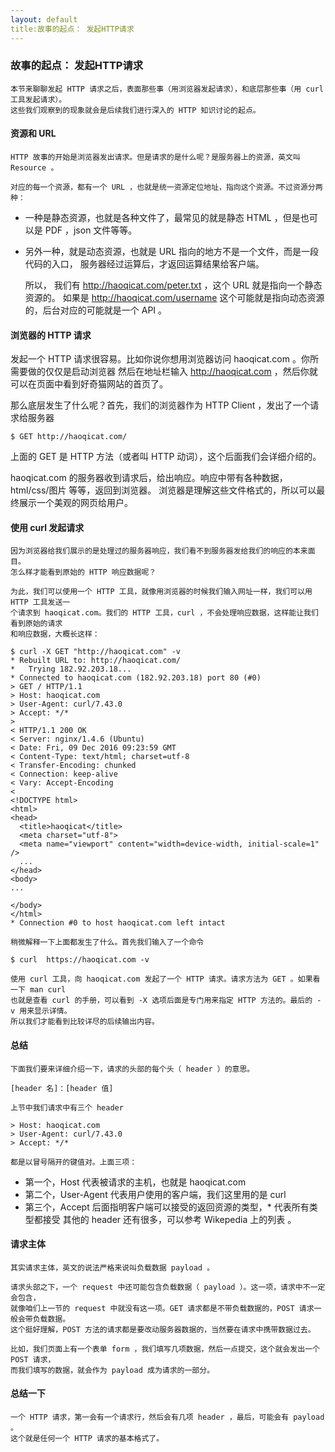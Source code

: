 ```yaml
---
layout: default
title:故事的起点： 发起HTTP请求
---
```


###  故事的起点： 发起HTTP请求

    本节来聊聊发起 HTTP 请求之后，表面那些事（用浏览器发起请求），和底层那些事（用 curl 工具发起请求）。
    这些我们观察到的现象就会是后续我们进行深入的 HTTP 知识讨论的起点。

####  资源和 URL

    HTTP 故事的开始是浏览器发出请求。但是请求的是什么呢？是服务器上的资源，英文叫 Resource 。

    对应的每一个资源，都有一个 URL ，也就是统一资源定位地址，指向这个资源。不过资源分两种：

- 一种是静态资源，也就是各种文件了，最常见的就是静态 HTML ，但是也可以是 PDF ，json 文件等等。
- 另外一种，就是动态资源，也就是 URL 指向的地方不是一个文件，而是一段代码的入口，
服务器经过运算后，才返回运算结果给客户端。

    所以， 我们有 http://haoqicat.com/peter.txt ，这个 URL 就是指向一个静态资源的。
    如果是 http://haoqicat.com/username 这个可能就是指向动态资源的，后台对应的可能就是一个 API 。

####  浏览器的 HTTP 请求

发起一个 HTTP 请求很容易。比如你说你想用浏览器访问 haoqicat.com 。你所需要做的仅仅是启动浏览器
然后在地址栏输入 http://haoqicat.com ，然后你就可以在页面中看到好奇猫网站的首页了。

那么底层发生了什么呢？首先，我们的浏览器作为 HTTP Client ，发出了一个请求给服务器

```
$ GET http://haoqicat.com/
```

上面的 GET 是 HTTP 方法（或者叫 HTTP 动词），这个后面我们会详细介绍的。

haoqicat.com 的服务器收到请求后，给出响应。响应中带有各种数据，html/css/图片 等等，返回到浏览器。
 浏览器是理解这些文件格式的，所以可以最终展示一个美观的网页给用户。

####  使用 curl 发起请求

    因为浏览器给我们展示的是处理过的服务器响应，我们看不到服务器发给我们的响应的本来面目。
    怎么样才能看到原始的 HTTP 响应数据呢？

    为此，我们可以使用一个 HTTP 工具，就像用浏览器的时候我们输入网址一样，我们可以用 HTTP 工具发送一
    个请求到 haoqicat.com。我们的 HTTP 工具，curl ，不会处理响应数据，这样能让我们看到原始的请求
    和响应数据，大概长这样：

```
$ curl -X GET "http://haoqicat.com" -v
* Rebuilt URL to: http://haoqicat.com/
*   Trying 182.92.203.18...
* Connected to haoqicat.com (182.92.203.18) port 80 (#0)
> GET / HTTP/1.1
> Host: haoqicat.com
> User-Agent: curl/7.43.0
> Accept: */*
>
< HTTP/1.1 200 OK
< Server: nginx/1.4.6 (Ubuntu)
< Date: Fri, 09 Dec 2016 09:23:59 GMT
< Content-Type: text/html; charset=utf-8
< Transfer-Encoding: chunked
< Connection: keep-alive
< Vary: Accept-Encoding
<
<!DOCTYPE html>
<html>
<head>
  <title>haoqicat</title>
  <meta charset="utf-8">
  <meta name="viewport" content="width=device-width, initial-scale=1" />
  ...
</head>
<body>
...

</body>
</html>
* Connection #0 to host haoqicat.com left intact
```
    稍微解释一下上面都发生了什么。首先我们输入了一个命令

```
$ curl  https://haoqicat.com -v
```
    使用 curl 工具，向 haoqicat.com 发起了一个 HTTP 请求。请求方法为 GET 。如果看一下 man curl
    也就是查看 curl 的手册，可以看到 -X 选项后面是专门用来指定 HTTP 方法的。最后的 -v 用来显示详情。
    所以我们才能看到比较详尽的后续输出内容。

####  总结

    下面我们要来详细介绍一下，请求的头部的每个头（ header ）的意思。

```
[header 名]：[header 值]
```
    上节中我们请求中有三个 header

```
> Host: haoqicat.com
> User-Agent: curl/7.43.0
> Accept: */*
```

    都是以冒号隔开的键值对。上面三项：

- 第一个，Host 代表被请求的主机，也就是 haoqicat.com
- 第二个，User-Agent 代表用户使用的客户端，我们这里用的是 curl
- 第三个，Accept 后面指明客户端可以接受的返回资源的类型，* 代表所有类型都接受
    其他的 header 还有很多，可以参考 Wikepedia 上的列表 。

####  请求主体

    其实请求主体，英文的说法严格来说叫负载数据 payload 。

    请求头部之下，一个 request 中还可能包含负载数据（ payload ）。这一项，请求中不一定会包含，
    就像咱们上一节的 request 中就没有这一项。GET 请求都是不带负载数据的，POST 请求一般会带负载数据。
    这个挺好理解，POST 方法的请求都是要改动服务器数据的，当然要在请求中携带数据过去。

    比如，我们页面上有一个表单 form ，我们填写几项数据，然后一点提交，这个就会发出一个 POST 请求，
    而我们填写的数据，就会作为 payload 成为请求的一部分。

####  总结一下

    一个 HTTP 请求，第一会有一个请求行，然后会有几项 header ，最后，可能会有 payload 。
    这个就是任何一个 HTTP 请求的基本格式了。
